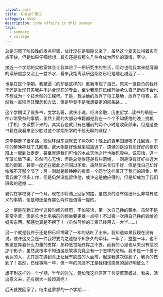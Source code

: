 ```yaml
---
layout: post
title: 有关这个夏天 
category: mood
description: Some affairs in this summer
tags:
  - summary
  - college
---
```


总是习惯了阶段性的发点牢骚，估计现在是周期又来了，虽然这个夏天过得着实有点不快，但是如果仔细想想，其实还是有那么几件会成为回忆的事情，至少。

接近一个学期的实验室体会让我体验了一把研究生的生活，同时也给我本来就薄弱的读研信念又浇上一盆冷水，看来我距离读研这条路已经是越走越远了……

也是在这个学期，我被逼（的却是这样的）重新审视了自己，原来一直自负的我终于还是发现其实我并不适合现在的专业，至少我现在已经开始承认自己断然不会也不想成为一个技术型的工程师。于是，我决绝的放弃了电工基地，放弃了电赛，虽然我一直崇尚其理念和方法，但是毕竟不是我想要走的那条路……

这个学期读了很多书，文学名著，武侠小说，经济金融，历史哲学…读书的确是一件非常受益的事情，虽然上面的大部分书籍都是我在一个个不知疲倦的晚上挑机（手机）夜读攒下来的，其实我也就只有在睡前的两个小时是收获颇丰，但是这些书籍在我看来至少胜过这个学期所学的千般无聊的课程！

这学期走了很多路，貌似环游东湖就去了两次吧！晚上的青年园里喝了几回酒，下午的醉晚亭枕了几回眠，武大倒是好像越来越遥远了。遗憾的是没有能好好的组织班上一起到处走走，甚至就连我们可怜的木兰天池之行也胎死腹中。说实话，这一年班长做下来，虽然问心无愧，但是总觉得还是有些遗憾，一则是没有好好拉近大家的距离，甚至一度还在彼此之间闹过矛盾，虽然后来言归于好，但是我自己却好像解不开那个节了；另一则就是眼睁睁的看着一个同学这样离开了我们的班集，尽管我做了很多工作，但是仍然没能留住他，或许这是他应得的，但是却成为了我们班级的遗憾……

暑假在学校待了一个月，现在即将踏上回家的路，虽然真的没有做出什么非常有意义的事情，但是却还是有那么两件是值得一提的。

之一便是在勤工俭学这段时间的经历，不怕笑话，第一次自己挣的薪水。虽然不是非常辛苦，但是总也比电脑前的憨坐要更难一点吧！不过第一次用自己挣的钱给爸妈买东西，那感觉真是不摆了！（虽然可怜的工资已经用去一大半……）

另一个就是我终于还是把已经埋藏了一年的话吐了出来。我知道如果我现在没有说，或许这又会是一件我将要为之遗憾不知多久的牵绊。一年了，整整一年，也不知道是靠着什么力量的支撑，那种感觉始终挥之不去，而我的心里也从来没有摆脱那个影子，虽然我根本不知道这段故事究竟会有一个怎样的结局。我不是一个善于表达的人，尤其是在遇到真正让我有感应的人面前，但是我这次做到了，我真的做到了！虽然，已经事隔一年，但一年的沉淀不正是我相信感觉的最好明证么？

想不到这样的一个学期，半年的时光，竟如我这样区区千言便草草概过。看来，活出意义来，还有很大一段距离呢！

后天就要回家了，结束这寥寥的一个学期……

